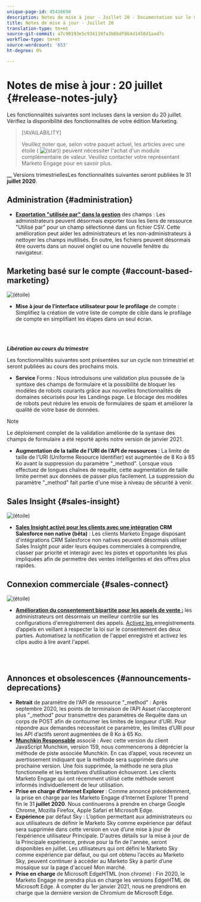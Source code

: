 ```yaml
---
unique-page-id: 45416698
description: Notes de mise à jour - Juillet 20 - Documentation sur le marketing - Documentation du produit
title: Notes de mise à jour - Juillet 20
translation-type: tm+mt
source-git-commit: a7c90193e5c934119fa3b6bdf864d1458d1aad7c
workflow-type: tm+mt
source-wordcount: '653'
ht-degree: 0%

---
```



# Notes de mise à jour : 20 juillet {#release-notes-july}

Les fonctionnalités suivantes sont incluses dans la version du 20 juillet. Vérifiez la disponibilité des fonctionnalités de votre édition Marketing.

>[!AVAILABILITY]
>
>Veuillez noter que, selon votre paquet actuel, les articles avec une étoile ( ![(star)](assets/star-yellow.svg)) peuvent nécessiter l&#39;achat d&#39;un module complémentaire de valeur. Veuillez contacter votre représentant Marketo Engage pour en savoir plus.

**__** Versions trimestriellesLes fonctionnalités suivantes seront publiées le 31  **juillet 2020**.

## Administration {#administration}

* **[Exportation &quot;utilisée par&quot; dans la gestion](/help/marketo/product-docs/administration/field-management/export-used-by-data-for-a-field.md)** des champs : Les administrateurs peuvent désormais exporter tous les liens de ressource &quot;Utilisé par&quot; pour un champ sélectionné dans un fichier CSV. Cette amélioration peut aider les administrateurs et les non-administrateurs à nettoyer les champs inutilisés. En outre, les fichiers peuvent désormais être ouverts dans un nouvel onglet ou une nouvelle fenêtre du navigateur.

## Marketing basé sur le compte {#account-based-marketing}

![(étoile)](assets/star-yellow.svg)

* **Mise à jour de l’interface utilisateur pour le profilage** de compte : Simplifiez la création de votre liste de compte de cible dans le profilage de compte en simplifiant les étapes dans un seul écran.

<br> 

**_Libération au cours du trimestre_**

Les fonctionnalités suivantes sont présentées sur un cycle non trimestriel et seront publiées au cours des prochains mois.

* **Service** Forms : Nous introduisons une validation plus poussée de la syntaxe des champs de formulaire et la possibilité de bloquer les modèles de robots courants grâce aux nouvelles fonctionnalités de domaines sécurisés pour les Landings page. Le blocage des modèles de robots peut réduire les envois de formulaires de spam et améliorer la qualité de votre base de données.

>[!NOTE]
>
>Le déploiement complet de la validation améliorée de la syntaxe des champs de formulaire a été reporté après notre version de janvier 2021.

* **Augmentation de la taille de l’URI de l’API de ressources** : La limite de taille de l&#39;URI (Uniforme Resource Identifier) est augmentée de 8 Ko à 65 Ko avant la suppression du paramètre &quot;_method&quot;. Lorsque vous effectuez de longues chaînes de requête, cette augmentation de taille limite permet aux données de passer plus facilement. La suppression du paramètre &quot;_method&quot; fait partie d&#39;une mise à niveau de sécurité à venir.

## Sales Insight {#sales-insight}

![(étoile)](assets/star-yellow.svg)

* **[Sales Insight activé pour les clients avec une intégration](/help/marketo/product-docs/marketo-sales-insight/sales-insight-for-non-native-salesforce-integrations.md)  CRM Salesforce non native (bêta)** : Les clients Marketo Engage disposant d&#39;intégrations CRM Salesforce non natives peuvent désormais utiliser Sales Insight pour aider leurs équipes commerciales à comprendre, classer par priorité et interagir avec les pistes et opportunités les plus impliquées afin de permettre des ventes intelligentes et des offres plus rapides.

## Connexion commerciale {#sales-connect}

![(étoile)](assets/star-yellow.svg)

* **[Amélioration du consentement bipartite pour les appels de vente :](/help/marketo/product-docs/marketo-sales-connect/phone/two-party-consent-settings.md)** les administrateurs ont désormais un meilleur contrôle sur les configurations d&#39;enregistrement des appels. [Activez les ](/help/marketo/product-docs/marketo-sales-connect/phone/enable-call-recording.md) enregistrements d’appels en veillant à respecter la loi sur le consentement des deux parties. Automatisez la notification de l&#39;appel enregistré et activez les clips audio à lire avant l&#39;appel.

<br> 

## Annonces et obsolescences {#announcements-deprecations}

* **Retrait** de paramètre de l&#39;API de ressource &quot;_method&quot; : Après septembre 2020, les points de terminaison de l’API Asset n’accepteront plus &quot;_method&quot; pour transmettre des paramètres de Requête dans un corps de POST afin de contourner les limites de longueur d’URI. Pour répondre aux demandes nécessitant ce paramètre, les limites d’URI pour les API d’actifs seront augmentées de 8 Ko à 65 Ko.
* **[Munchkin Responsable](https://developers.marketo.com/blog/deprecation-of-munchkin-associate-lead-method/)** associé : Avec cette version du client JavaScript Munchkin, version 159, nous commencerons à déprécier la méthode de piste associée Munchkin. En cas d’appel, vous recevrez un avertissement indiquant que la méthode sera supprimée dans une prochaine version. Une fois supprimée, la méthode ne sera plus fonctionnelle et les tentatives d’utilisation échoueront. Les clients Marketo Engage qui ont récemment utilisé cette méthode seront informés individuellement de leur utilisation.
* **Prise en charge d’Internet Explorer** : Comme annoncé précédemment, la prise en charge par les Marketo Engage d’Internet Explorer 11 prend fin le 31  **juillet 2020**. Nous continuerons à prendre en charge Google Chrome, Mozilla Firefox, Apple Safari et Microsoft Edge.
* **Expérience** par défaut Sky : L’option permettant aux administrateurs ou aux utilisateurs de définir le Marketo Sky comme expérience par défaut sera supprimée dans cette version en vue d’une mise à jour de l’expérience utilisateur Principale. D&#39;autres détails sur la mise à jour de la Principale expérience, prévue pour la fin de l&#39;année, seront disponibles en juillet. Les utilisateurs qui ont défini le Marketo Sky comme expérience par défaut, ou qui ont obtenu l’accès au Marketo Sky, peuvent continuer à accéder au Marketo Sky à partir d’une mosaïque sur la page d&#39;accueil Mon marché.
* **Prise en charge** de Microsoft EdgeHTML (non chrome) : Fin 2020, le Marketo Engage ne prendra plus en charge les versions EdgeHTML de Microsoft Edge. À compter du 1er janvier 2021, nous ne prendrons en charge que la dernière version de Chromium de Microsoft Edge.
